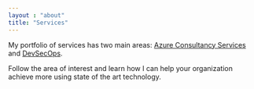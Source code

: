 ```yaml
---
layout : "about"
title: "Services"
---
```


My portfolio of services has two main areas: [Azure Consultancy Services](/services/azure) and [DevSecOps](/services/devsecops).

Follow the area of interest and learn how I can help your organization achieve more using state of the art technology.
